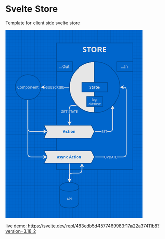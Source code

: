 # Svelte Store
Template for client side svelte store

![diagram](./Svelte%20Store.png)

live demo: https://svelte.dev/repl/483edb5d4577469983f17a22a37411b8?version=3.18.2
